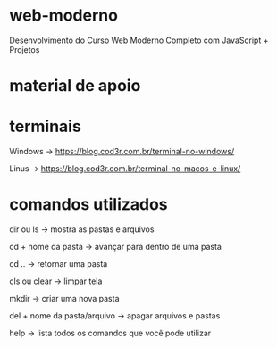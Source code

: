 # web-moderno
Desenvolvimento do Curso Web Moderno Completo com JavaScript + Projetos

# material de apoio
# terminais

Windows -> https://blog.cod3r.com.br/terminal-no-windows/

Linus -> https://blog.cod3r.com.br/terminal-no-macos-e-linux/

# comandos utilizados
dir ou ls -> mostra as pastas e arquivos

cd + nome da pasta -> avançar para dentro de uma pasta

cd .. -> retornar uma pasta

cls ou clear -> limpar tela

mkdir -> criar uma nova pasta

del + nome da pasta/arquivo -> apagar arquivos e pastas

help -> lista todos os comandos que você pode utilizar 
